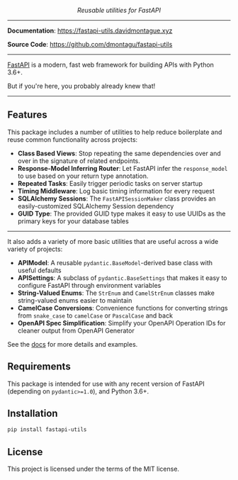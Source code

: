 <p align="center">
    <em>Reusable utilities for FastAPI</em>
</p>


---

**Documentation**: <a href="https://fastapi-utils.davidmontague.xyz" target="_blank">https://fastapi-utils.davidmontague.xyz</a>

**Source Code**: <a href="https://github.com/dmontagu/fastapi-utils" target="_blank">https://github.com/dmontagu/fastapi-utils</a>

---

<a href="https://fastapi.tiangolo.com">FastAPI</a> is a modern, fast web framework for building APIs with Python 3.6+.

But if you're here, you probably already knew that!

---

## Features

This package includes a number of utilities to help reduce boilerplate and reuse common functionality across projects:

* **Class Based Views**: Stop repeating the same dependencies over and over in the signature of related endpoints.
* **Response-Model Inferring Router**: Let FastAPI infer the `response_model` to use based on your return type annotation. 
* **Repeated Tasks**: Easily trigger periodic tasks on server startup
* **Timing Middleware**: Log basic timing information for every request
* **SQLAlchemy Sessions**: The `FastAPISessionMaker` class provides an easily-customized SQLAlchemy Session dependency
* **GUID Type**: The provided GUID type makes it easy to use UUIDs as the primary keys for your database tables 

---

It also adds a variety of more basic utilities that are useful across a wide variety of projects:

* **APIModel**: A reusable `pydantic.BaseModel`-derived base class with useful defaults
* **APISettings**: A subclass of `pydantic.BaseSettings` that makes it easy to configure FastAPI through environment variables 
* **String-Valued Enums**: The `StrEnum` and `CamelStrEnum` classes make string-valued enums easier to maintain
* **CamelCase Conversions**: Convenience functions for converting strings from `snake_case` to `camelCase` or `PascalCase` and back
* **OpenAPI Spec Simplification**: Simplify your OpenAPI Operation IDs for cleaner output from OpenAPI Generator

See the [docs](https://fastapi-utils.davidmontague.xyz/) for more details and examples. 

## Requirements

This package is intended for use with any recent version of FastAPI (depending on `pydantic>=1.0`), and Python 3.6+.

## Installation

```bash
pip install fastapi-utils
```

## License

This project is licensed under the terms of the MIT license.
